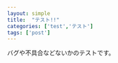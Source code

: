 ```yaml
---
layout: simple
title:  "テスト!!"
categories: ['test','テスト']
tags: ['post']
---
```


バグや不具合などないかのテストです。
